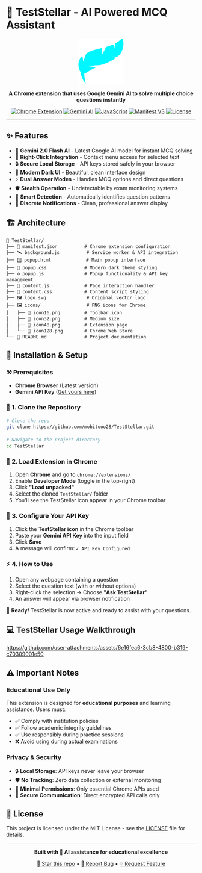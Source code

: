 # 🌟 TestStellar - AI Powered MCQ Assistant

<div align="center">
  <img src="icons/logo.svg" alt="TestStellar Logo" width="120" height="120">
  
  **A Chrome extension that uses Google Gemini AI to solve multiple choice questions instantly**
  
  [![Chrome Extension](https://img.shields.io/badge/Chrome-Extension-blue.svg)](https://chrome.google.com/webstore)
  [![Gemini AI](https://img.shields.io/badge/Gemini-2.0%20Flash-green.svg)](https://ai.google.dev/)
  [![JavaScript](https://img.shields.io/badge/JavaScript-ES6+-yellow.svg)](https://developer.mozilla.org/en-US/docs/Web/JavaScript)
  [![Manifest V3](https://img.shields.io/badge/Manifest-V3-red.svg)](https://developer.chrome.com/docs/extensions/mv3/)
  [![License](https://img.shields.io/badge/License-Educational-green.svg)](LICENSE)
</div>

---

## ✨ Features

-   🤖 **Gemini 2.0 Flash AI** - Latest Google AI model for instant MCQ solving
-   🎯 **Right-Click Integration** - Context menu access for selected text
-   🔒 **Secure Local Storage** - API keys stored safely in your browser
-   🌙 **Modern Dark UI** - Beautiful, clean interface design
-   ⚡ **Dual Answer Modes** - Handles MCQ options and direct questions
-   🛡️ **Stealth Operation** - Undetectable by exam monitoring systems
-   📱 **Smart Detection** - Automatically identifies question patterns
-   🔔 **Discrete Notifications** - Clean, professional answer display

## 🏗️ Architecture

```
🧪 TestStellar/
├── 📜 manifest.json          # Chrome extension configuration
├── 🛰️ background.js          # Service worker & API integration
├── 🪟 popup.html             # Main popup interface
├── 🎨 popup.css              # Modern dark theme styling
├── ⚙️ popup.js               # Popup functionality & API key management
├── 🧩 content.js             # Page interaction handler
├── 💅 content.css            # Content script styling
├── 🖼️ logo.svg               # Original vector logo
├── 🖼️ icons/                 # PNG icons for Chrome
│   ├── 🧊 icon16.png         # Toolbar icon
│   ├── 🧊 icon32.png         # Medium size
│   ├── 🧊 icon48.png         # Extension page
│   └── 🧊 icon128.png        # Chrome Web Store
└── 📘 README.md              # Project documentation
```

## 🚀 Installation & Setup

### ⚒️ Prerequisites

-   **Chrome Browser** (Latest version)
-   **Gemini API Key** ([Get yours here](https://makersuite.google.com/app/apikey))

### 🔧 1. Clone the Repository

```bash
# Clone the repo
git clone https://github.com/mohitooo28/TestStellar.git

# Navigate to the project directory
cd TestStellar
```

### 🧩 2. Load Extension in Chrome

1. Open **Chrome** and go to `chrome://extensions/`
2. Enable **Developer Mode** (toggle in the top-right)
3. Click **"Load unpacked"**
4. Select the cloned `TestStellar/` folder
5. You’ll see the TestStellar icon appear in your Chrome toolbar

### 🔐 3. Configure Your API Key

1. Click the **TestStellar icon** in the Chrome toolbar
2. Paste your **Gemini API Key** into the input field
3. Click **Save**
4. A message will confirm: `✓ API Key Configured`

### ⚡ 4. How to Use

1. Open any webpage containing a question
2. Select the question text (with or without options)
3. Right-click the selection → Choose **"Ask TestStellar"**
4. An answer will appear via browser notification

🎉 **Ready!** TestStellar is now active and ready to assist with your questions.

## 💻 TestStellar Usage Walkthrough

https://github.com/user-attachments/assets/6e16fea6-3cb8-4800-b319-c70309001e50

## ⚠️ Important Notes

### Educational Use Only

This extension is designed for **educational purposes** and learning assistance. Users must:

-   ✅ Comply with institution policies
-   ✅ Follow academic integrity guidelines
-   ✅ Use responsibly during practice sessions
-   ❌ Avoid using during actual examinations

### Privacy & Security

-   🔒 **Local Storage**: API keys never leave your browser
-   🛡️ **No Tracking**: Zero data collection or external monitoring
-   🎯 **Minimal Permissions**: Only essential Chrome APIs used
-   🔐 **Secure Communication**: Direct encrypted API calls only

## 📄 License

This project is licensed under the MIT License - see the [LICENSE](LICENSE) file for details.

---

<div align="center">

**Built with 🤖 AI assistance for educational excellence**

[🌟 Star this repo](../../stargazers) • [🐛 Report Bug](../../issues) • [💡 Request Feature](../../issues)

</div>
